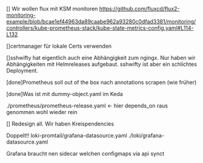 [] Wir wollen flux mit KSM monitoren
   https://github.com/fluxcd/flux2-monitoring-example/blob/bcae1ef44963da89caabe962a93280c0dfad3381/monitoring/controllers/kube-prometheus-stack/kube-state-metrics-config.yaml#L114-L132

[]certmanager für lokale Certs verwenden


[]sshwifty hat eigentlich auch eine Abhängigkeit zum ngingx. Nur haben wir Abhängigkeiten mit Helmreleases aufgebaut. 
  sshwifty ist aber ein schlichtes Deployment.


[done]Prometheus soll out of the box nach annotations scrapen (wie früher)

[done]Was ist mit dummy-object.yaml im Keda

./prometheus/prometheus-release.yaml <- hier depends_on raus genommen wohl wieder rein

[] Redesign all. Wir haben Kreispendencies

Doppelt!!
loki-promtail/grafana-datasource.yaml
./loki/grafana-datasource.yaml

Grafana braucht nen sidecar welchen configmaps via api synct

